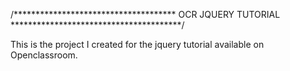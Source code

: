 /*************************************
	OCR JQUERY TUTORIAL
***************************************/

This is the project I created for the jquery tutorial available on Openclassroom.
